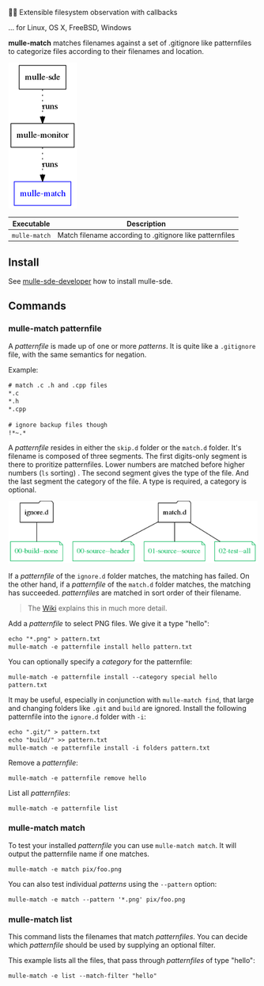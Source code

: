 🕵🏻‍ Extensible filesystem observation with callbacks

... for Linux, OS X, FreeBSD, Windows

**mulle-match** matches filenames against a set of .gitignore like patternfiles
to categorize files according to their filenames and location.


![](dox/mulle-sde-overview.png)


Executable      | Description
----------------|--------------------------------
`mulle-match`   | Match filename according to .gitignore like patternfiles


## Install

See [mulle-sde-developer](//github.com/mulle-sde/mulle-sde-developer) how
to install mulle-sde.


## Commands


### mulle-match patternfile

A *patternfile* is made up of one or more *patterns*. It is quite like a
`.gitignore` file, with the same semantics for negation.


Example:

```
# match .c .h and .cpp files
*.c
*.h
*.cpp

# ignore backup files though
!*~.*
```

A *patternfile* resides in either the `skip.d` folder or the
`match.d` folder. It's filename is composed of three segments.
The first digits-only segment is there to proritize patternfiles. Lower
numbers are matched before higher numbers (`ls` sorting)
. The second segment gives the type of the file. And the last segment
the category of the file. A type is required, a category is optional.

![](dox/mulle-match-match.png)

If a *patternfile* of the `ignore.d` folder matches, the matching has failed.
On the other hand, if a *patternfile* of the `match.d` folder matches, the
matching has succeeded. *patternfiles* are matched in sort order of their
filename.

> The [Wiki](https://github.com/mulle-sde/mulle-monitor/wiki)
> explains this in much more detail.

Add a *patternfile* to select PNG files. We give it a type "hello":

```
echo "*.png" > pattern.txt
mulle-match -e patternfile install hello pattern.txt
```

You can optionally specify a *category* for the patternfile:

```
mulle-match -e patternfile install --category special hello pattern.txt
```

It may be useful, especially in conjunction with `mulle-match find`,
that large and changing folders like `.git` and `build` are ignored. Install the following patternfile into the `ignore.d` folder with `-i`:

```
echo ".git/" > pattern.txt
echo "build/" >> pattern.txt
mulle-match -e patternfile install -i folders pattern.txt
```


Remove a *patternfile*:

```
mulle-match -e patternfile remove hello
```

List all *patternfiles*:

```
mulle-match -e patternfile list
```


### mulle-match match

To test your installed *patternfile* you can use `mulle-match match`. It
will output the patternfile name if one matches.

```
mulle-match -e match pix/foo.png
```

You can also test individual *patterns* using the `--pattern` option:

```
mulle-match -e match --pattern '*.png' pix/foo.png
```


### mulle-match list

This command lists the filenames that match *patternfiles*.
You can decide which *patternfile* should be used by supplying an optional
filter.

This example lists all the files, that pass through *patternfiles* of type
"hello":

```
mulle-match -e list --match-filter "hello"
```


